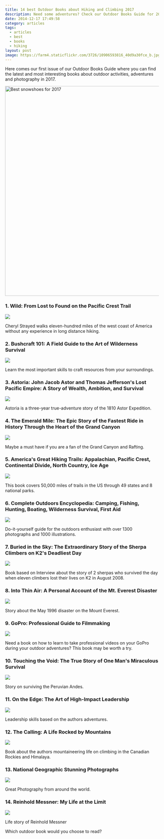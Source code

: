 ```yaml
---
title: 14 best Outdoor Books about Hiking and Climbing 2017
description: Need some adventures? Check our Outdoor Books Guide for 2017
date: 2014-12-17 17:49:58
category: articles
tags:
  - articles
  - best
  - books
  - hiking
layout: post
image: https://farm4.staticflickr.com/3726/10906593816_40d9a30fce_b.jpg
---
```

Here comes our first issue of our Outdoor Books Guide where you can find the latest and most interesting books about outdoor activities, adventures and photography in 2017.

<img src="https://farm4.staticflickr.com/3726/10906593816_40d9a30fce_b.jpg" width="1024" height="687" alt="Best snowshoes for 2017" >
<br>
<!--more-->

### 1. Wild: From Lost to Found on the Pacific Crest Trail
<a rel="nofollow" href="http://www.amazon.com/gp/product/0307476073/ref=as_li_tl?ie=UTF8&camp=1789&creative=9325&creativeASIN=0307476073&linkCode=as2&tag=hikeve-20&linkId=VCDUL4R6QZOHA4PL"><img border="0" src="http://ws-na.amazon-adsystem.com/widgets/q?_encoding=UTF8&ASIN=0307476073&Format=_SL160_&ID=AsinImage&MarketPlace=US&ServiceVersion=20070822&WS=1&tag=hikeve-20" ></a><img src="http://ir-na.amazon-adsystem.com/e/ir?t=hikeve-20&l=as2&o=1&a=0307476073" width="1" height="1" border="0" alt="" style="border:none !important; margin:0px !important;" /><br>

Cheryl Strayed walks eleven-hundred miles of the west coast of America without any experience in long distance hiking.

### 2. Bushcraft 101: A Field Guide to the Art of Wilderness Survival
<a rel="nofollow" href="http://www.amazon.com/gp/product/1440579776/ref=as_li_tl?ie=UTF8&camp=1789&creative=9325&creativeASIN=1440579776&linkCode=as2&tag=hikeve-20&linkId=V2E7242ZX5TJXUTL"><img border="0" src="http://ws-na.amazon-adsystem.com/widgets/q?_encoding=UTF8&ASIN=1440579776&Format=_SL160_&ID=AsinImage&MarketPlace=US&ServiceVersion=20070822&WS=1&tag=hikeve-20" ></a><img src="http://ir-na.amazon-adsystem.com/e/ir?t=hikeve-20&l=as2&o=1&a=1440579776" width="1" height="1" border="0" alt="" style="border:none !important; margin:0px !important;" />

Learn the most important skills to craft resources from your surroundings.

### 3. Astoria: John Jacob Astor and Thomas Jefferson's Lost Pacific Empire: A Story of Wealth, Ambition, and Survival
<a rel="nofollow" href="http://www.amazon.com/gp/product/0062218298/ref=as_li_tl?ie=UTF8&camp=1789&creative=9325&creativeASIN=0062218298&linkCode=as2&tag=hikeve-20&linkId=WCWBK7WPDZR4HYNS"><img border="0" src="http://ws-na.amazon-adsystem.com/widgets/q?_encoding=UTF8&ASIN=0062218298&Format=_SL160_&ID=AsinImage&MarketPlace=US&ServiceVersion=20070822&WS=1&tag=hikeve-20" ></a><img src="http://ir-na.amazon-adsystem.com/e/ir?t=hikeve-20&l=as2&o=1&a=0062218298" width="1" height="1" border="0" alt="" style="border:none !important; margin:0px !important;" />

Astoria is a three-year true-adventure story of the 1810 Astor Expedition.

### 4. The Emerald Mile: The Epic Story of the Fastest Ride in History Through the Heart of the Grand Canyon
<a rel="nofollow" href="http://www.amazon.com/gp/product/1439159866/ref=as_li_tl?ie=UTF8&camp=1789&creative=9325&creativeASIN=1439159866&linkCode=as2&tag=hikeve-20&linkId=ZTLSQ3KZZH3JICUI"><img border="0" src="http://ws-na.amazon-adsystem.com/widgets/q?_encoding=UTF8&ASIN=1439159866&Format=_SL160_&ID=AsinImage&MarketPlace=US&ServiceVersion=20070822&WS=1&tag=hikeve-20" ></a><img src="http://ir-na.amazon-adsystem.com/e/ir?t=hikeve-20&l=as2&o=1&a=1439159866" width="1" height="1" border="0" alt="" style="border:none !important; margin:0px !important;" />

Maybe a must have if you are a fan of the Grand Canyon and Rafting.

### 5. America's Great Hiking Trails: Appalachian, Pacific Crest, Continental Divide, North Country, Ice Age

<a rel="nofollow" href="http://www.amazon.com/gp/product/0789327414/ref=as_li_tl?ie=UTF8&camp=1789&creative=9325&creativeASIN=0789327414&linkCode=as2&tag=hikeve-20&linkId=I5DSGJKLFJFOZNJG"><img border="0" src="http://ws-na.amazon-adsystem.com/widgets/q?_encoding=UTF8&ASIN=0789327414&Format=_SL160_&ID=AsinImage&MarketPlace=US&ServiceVersion=20070822&WS=1&tag=hikeve-20" ></a><img src="http://ir-na.amazon-adsystem.com/e/ir?t=hikeve-20&l=as2&o=1&a=0789327414" width="1" height="1" border="0" alt="" style="border:none !important; margin:0px !important;" />

This book covers 50,000 miles of trails in the US through 49 states and 8 national parks.

### 6. Complete Outdoors Encyclopedia: Camping, Fishing, Hunting, Boating, Wilderness Survival, First Aid
<a rel="nofollow" href="http://www.amazon.com/gp/product/0789327058/ref=as_li_tl?ie=UTF8&camp=1789&creative=9325&creativeASIN=0789327058&linkCode=as2&tag=hikeve-20&linkId=E5MZHGSXDTN75KTF"><img border="0" src="http://ws-na.amazon-adsystem.com/widgets/q?_encoding=UTF8&ASIN=0789327058&Format=_SL160_&ID=AsinImage&MarketPlace=US&ServiceVersion=20070822&WS=1&tag=hikeve-20" ></a><img src="http://ir-na.amazon-adsystem.com/e/ir?t=hikeve-20&l=as2&o=1&a=0789327058" width="1" height="1" border="0" alt="" style="border:none !important; margin:0px !important;" />

Do-it-yourself guide for the outdoors enthusiast with over 1300 photographs and 1000 illustrations.

### 7. Buried in the Sky: The Extraordinary Story of the Sherpa Climbers on K2's Deadliest Day
<a rel="nofollow" href="http://www.amazon.com/gp/product/0393345416/ref=as_li_tl?ie=UTF8&camp=1789&creative=9325&creativeASIN=0393345416&linkCode=as2&tag=hikeve-20&linkId=RJYV5QARJEVLHQNY"><img border="0" src="http://ws-na.amazon-adsystem.com/widgets/q?_encoding=UTF8&ASIN=0393345416&Format=_SL160_&ID=AsinImage&MarketPlace=US&ServiceVersion=20070822&WS=1&tag=hikeve-20" ></a><img src="http://ir-na.amazon-adsystem.com/e/ir?t=hikeve-20&l=as2&o=1&a=0393345416" width="1" height="1" border="0" alt="" style="border:none !important; margin:0px !important;" />

Book based on Interview about the story of 2 sherpas who survived the day when eleven climbers lost their lives on K2 in August 2008.

### 8. Into Thin Air: A Personal Account of the Mt. Everest Disaster
<a rel="nofollow" href="http://www.amazon.com/gp/product/0385494785/ref=as_li_tl?ie=UTF8&camp=1789&creative=9325&creativeASIN=0385494785&linkCode=as2&tag=hikeve-20&linkId=MPJ6XI5BUPVIWCA3"><img border="0" src="http://ws-na.amazon-adsystem.com/widgets/q?_encoding=UTF8&ASIN=0385494785&Format=_SL160_&ID=AsinImage&MarketPlace=US&ServiceVersion=20070822&WS=1&tag=hikeve-20" ></a><img src="http://ir-na.amazon-adsystem.com/e/ir?t=hikeve-20&l=as2&o=1&a=0385494785" width="1" height="1" border="0" alt="" style="border:none !important; margin:0px !important;" />

Story about the May 1996 disaster on the Mount Everest.

### 9. GoPro: Professional Guide to Filmmaking
<img border="0" src="http://ws-na.amazon-adsystem.com/widgets/q?_encoding=UTF8&ASIN=0321934164&Format=_SL160_&ID=AsinImage&MarketPlace=US&ServiceVersion=20070822&WS=1&tag=hikeve-20" ></a><img src="http://ir-na.amazon-adsystem.com/e/ir?t=hikeve-20&l=as2&o=1&a=0321934164" width="1" height="1" border="0" alt="" style="border:none !important; margin:0px !important;" />

Need a book on how to learn to take professional videos on your GoPro during your outdoor adventures? This book may be worth a try.

### 10. Touching the Void: The True Story of One Man's Miraculous Survival
<a rel="nofollow" href="http://www.amazon.com/gp/product/0060730552/ref=as_li_tl?ie=UTF8&camp=1789&creative=9325&creativeASIN=0060730552&linkCode=as2&tag=hikeve-20&linkId=GFP5432DIUD34HVQ"><img border="0" src="http://ws-na.amazon-adsystem.com/widgets/q?_encoding=UTF8&ASIN=0060730552&Format=_SL160_&ID=AsinImage&MarketPlace=US&ServiceVersion=20070822&WS=1&tag=hikeve-20" ></a><img src="http://ir-na.amazon-adsystem.com/e/ir?t=hikeve-20&l=as2&o=1&a=0060730552" width="1" height="1" border="0" alt="" style="border:none !important; margin:0px !important;" />

Story on surviving the Peruvian Andes.

### 11. On the Edge: The Art of High-Impact Leadership
<a rel="nofollow" href="http://www.amazon.com/gp/product/1455544876/ref=as_li_tl?ie=UTF8&camp=1789&creative=9325&creativeASIN=1455544876&linkCode=as2&tag=hikeve-20&linkId=BAR75UGXLTOPMIQL"><img border="0" src="http://ws-na.amazon-adsystem.com/widgets/q?_encoding=UTF8&ASIN=1455544876&Format=_SL160_&ID=AsinImage&MarketPlace=US&ServiceVersion=20070822&WS=1&tag=hikeve-20" ></a><img src="http://ir-na.amazon-adsystem.com/e/ir?t=hikeve-20&l=as2&o=1&a=1455544876" width="1" height="1" border="0" alt="" style="border:none !important; margin:0px !important;" />

Leadership skills based on the authors adventures.

### 12. The Calling: A Life Rocked by Mountains
<a rel="nofollow" href="http://www.amazon.com/gp/product/1938340310/ref=as_li_tl?ie=UTF8&camp=1789&creative=9325&creativeASIN=1938340310&linkCode=as2&tag=hikeve-20&linkId=B4UQHYHTPF46GAH7"><img border="0" src="http://ws-na.amazon-adsystem.com/widgets/q?_encoding=UTF8&ASIN=1938340310&Format=_SL160_&ID=AsinImage&MarketPlace=US&ServiceVersion=20070822&WS=1&tag=hikeve-20" ></a><img src="http://ir-na.amazon-adsystem.com/e/ir?t=hikeve-20&l=as2&o=1&a=1938340310" width="1" height="1" border="0" alt="" style="border:none !important; margin:0px !important;" />

Book about the authors mountaineering life on climbing in the Canadian Rockies and Himalaya.

### 13. National Geographic Stunning Photographs
<a rel="nofollow" href="http://www.amazon.com/gp/product/1426213921/ref=as_li_tl?ie=UTF8&camp=1789&creative=9325&creativeASIN=1426213921&linkCode=as2&tag=hikeve-20&linkId=WEREBZAN425LSJVL"><img border="0" src="http://ws-na.amazon-adsystem.com/widgets/q?_encoding=UTF8&ASIN=1426213921&Format=_SL160_&ID=AsinImage&MarketPlace=US&ServiceVersion=20070822&WS=1&tag=hikeve-20" ></a><img src="http://ir-na.amazon-adsystem.com/e/ir?t=hikeve-20&l=as2&o=1&a=1426213921" width="1" height="1" border="0" alt="" style="border:none !important; margin:0px !important;" />

Great Photography from around the world.

### 14. Reinhold Messner: My Life at the Limit
<a rel="nofollow" href="http://www.amazon.com/gp/product/1594858527/ref=as_li_tl?ie=UTF8&camp=1789&creative=9325&creativeASIN=1594858527&linkCode=as2&tag=hikeve-20&linkId=A6ITYRMREAU6JE7Q"><img border="0" src="http://ws-na.amazon-adsystem.com/widgets/q?_encoding=UTF8&ASIN=1594858527&Format=_SL160_&ID=AsinImage&MarketPlace=US&ServiceVersion=20070822&WS=1&tag=hikeve-20" ></a><img src="http://ir-na.amazon-adsystem.com/e/ir?t=hikeve-20&l=as2&o=1&a=1594858527" width="1" height="1" border="0" alt="" style="border:none !important; margin:0px !important;" />

Life story of Reinhold Messner

Which outdoor book would you choose to read?
